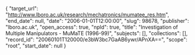 {
  "target_url": "http://www.lboro.ac.uk/research/mechatronics/mumatee_res.htm", 
  "end_date": null, 
  "date": "2006-01-01T12:00:00", 
  "slug": 98678, 
  "publisher": "lboro.ac.uk", 
  "open_access": true, 
  "npld": true, 
  "title": "Investigation of Multiple Manipulators - MuMaTE (1996-99)", 
  "subjects": [], 
  "collections": [], 
  "record_id": "20060101T120000/e3bW3bc7GaAB6ywr/APnXA==", 
  "scope": "root", 
  "start_date": null
}

